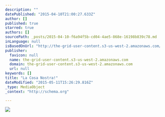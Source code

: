 ```yaml
---
description: ""
datePublished: "2015-04-10T21:00:27.633Z"
author: []
published: true
starred: true
authors: []
sourcePath: _posts/2015-04-10-f6a94f5b-cd04-4ae5-868e-16198b839c78.md
inLanguage: null
isBasedOnUrl: "http://the-grid-user-content.s3-us-west-2.amazonaws.com/3ea1bd92-25a0-4ff4-bd60-10f412035ba5.jpg"
publisher:
  favicon: null
  name: the-grid-user-content.s3-us-west-2.amazonaws.com
  domain: the-grid-user-content.s3-us-west-2.amazonaws.com
  url: null
keywords: []
title: "La Cosa Nostra!"
dateModified: "2015-05-11T15:26:29.816Z"
_type: MediaObject
_context: "http://schema.org"

---
```

![](http://the-grid-user-content.s3-us-west-2.amazonaws.com/3ea1bd92-25a0-4ff4-bd60-10f412035ba5.jpg)